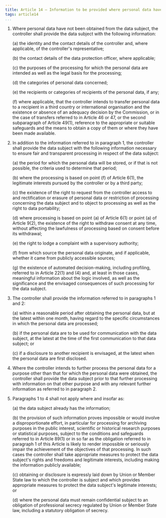 ```yaml
---
title: Article 14 – Information to be provided where personal data have not been obtained from the data subject
tags: article14
...
```



1.  Where personal data have not been obtained from the data subject, the controller shall provide the data subject with the following information:

    (a) the identity and the contact details of the controller and, where applicable, of the controller's representative;

    (b) the contact details of the data protection officer, where applicable;

    (c) the purposes of the processing for which the personal data are intended as well as the legal basis for the processing;

    (d) the categories of personal data concerned;

    (e) the recipients or categories of recipients of the personal data, if any;

    (f) where applicable, that the controller intends to transfer personal data to a recipient in a third country or international organisation and the existence or absence of an adequacy decision by the Commission, or in the case of transfers referred to in Article 46 or 47, or the second subparagraph of Article 49(1), reference to the appropriate or suitable safeguards and the means to obtain a copy of them or where they have been made available.

2.  In addition to the information referred to in paragraph 1, the controller shall provide the data subject with the following information necessary to ensure fair and transparent processing in respect of the data subject:

    (a) the period for which the personal data will be stored, or if that is not possible, the criteria used to determine that period;

    (b) where the processing is based on point (f) of Article 6(1), the legitimate interests pursued by the controller or by a third party;

    (c) the existence of the right to request from the controller access to and rectification or erasure of personal data or restriction of processing concerning the data subject and to object to processing as well as the right to data portability;

    (d) where processing is based on point (a) of Article 6(1) or point (a) of Article 9(2), the existence of the right to withdraw consent at any time, without affecting the lawfulness of processing based on consent before its withdrawal;

    (e) the right to lodge a complaint with a supervisory authority;

    (f) from which source the personal data originate, and if applicable, whether it came from publicly accessible sources;

    (g) the existence of automated decision-making, including profiling, referred to in Article 22(1) and (4) and, at least in those cases, meaningful information about the logic involved, as well as the significance and the envisaged consequences of such processing for the data subject.

3.  The controller shall provide the information referred to in paragraphs 1 and 2:

    (a) within a reasonable period after obtaining the personal data, but at the latest within one month, having regard to the specific circumstances in which the personal data are processed;

    (b) if the personal data are to be used for communication with the data subject, at the latest at the time of the first communication to that data subject; or

    (c) if a disclosure to another recipient is envisaged, at the latest when the personal data are first disclosed.

4.  Where the controller intends to further process the personal data for a purpose other than that for which the personal data were obtained, the controller shall provide the data subject prior to that further processing with information on that other purpose and with any relevant further information as referred to in paragraph 2.

5.  Paragraphs 1 to 4 shall not apply where and insofar as:

    (a) the data subject already has the information;

    (b) the provision of such information proves impossible or would involve a disproportionate effort, in particular for processing for archiving purposes in the public interest, scientific or historical research purposes or statistical purposes, subject to the conditions and safeguards referred to in Article 89(1) or in so far as the obligation referred to in paragraph 1 of this Article is likely to render impossible or seriously impair the achievement of the objectives of that processing. In such cases the controller shall take appropriate measures to protect the data subject's rights and freedoms and legitimate interests, including making the information publicly available;

    (c) obtaining or disclosure is expressly laid down by Union or Member State law to which the controller is subject and which provides appropriate measures to protect the data subject's legitimate interests; or

    (d) where the personal data must remain confidential subject to an obligation of professional secrecy regulated by Union or Member State law, including a statutory obligation of secrecy.
